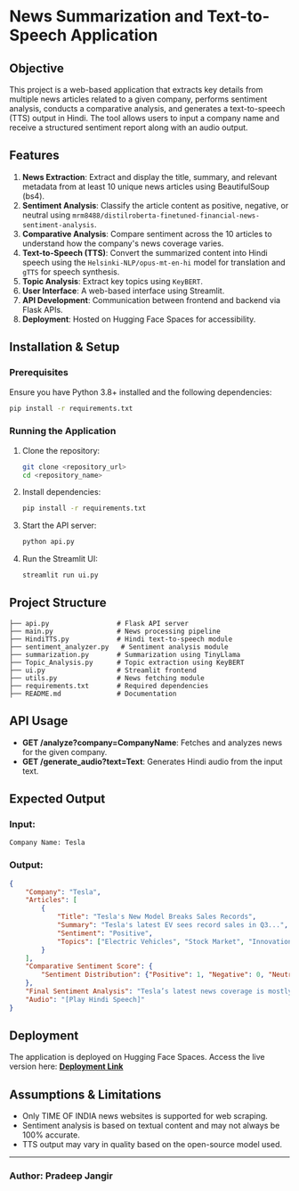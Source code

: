 # News Summarization and Text-to-Speech Application

## Objective
This project is a web-based application that extracts key details from multiple news articles related to a given company, performs sentiment analysis, conducts a comparative analysis, and generates a text-to-speech (TTS) output in Hindi. The tool allows users to input a company name and receive a structured sentiment report along with an audio output.

## Features
1. **News Extraction**: Extract and display the title, summary, and relevant metadata from at least 10 unique news articles using BeautifulSoup (bs4).
2. **Sentiment Analysis**: Classify the article content as positive, negative, or neutral using `mrm8488/distilroberta-finetuned-financial-news-sentiment-analysis`.
3. **Comparative Analysis**: Compare sentiment across the 10 articles to understand how the company's news coverage varies.
4. **Text-to-Speech (TTS)**: Convert the summarized content into Hindi speech using the `Helsinki-NLP/opus-mt-en-hi` model for translation and `gTTS` for speech synthesis.
5. **Topic Analysis**: Extract key topics using `KeyBERT`.
6. **User Interface**: A web-based interface using Streamlit.
7. **API Development**: Communication between frontend and backend via Flask APIs.
8. **Deployment**: Hosted on Hugging Face Spaces for accessibility.

## Installation & Setup
### Prerequisites
Ensure you have Python 3.8+ installed and the following dependencies:

```bash
pip install -r requirements.txt
```

### Running the Application
1. Clone the repository:
   ```bash
   git clone <repository_url>
   cd <repository_name>
   ```
2. Install dependencies:
   ```bash
   pip install -r requirements.txt
   ```
3. Start the API server:
   ```bash
   python api.py
   ```
4. Run the Streamlit UI:
   ```bash
   streamlit run ui.py
   ```

## Project Structure
```
├── api.py                 # Flask API server
├── main.py                # News processing pipeline
├── HindiTTS.py            # Hindi text-to-speech module
├── sentiment_analyzer.py   # Sentiment analysis module
├── summarization.py       # Summarization using TinyLlama
├── Topic_Analysis.py      # Topic extraction using KeyBERT
├── ui.py                  # Streamlit frontend
├── utils.py               # News fetching module
├── requirements.txt       # Required dependencies
├── README.md              # Documentation
```

## API Usage
- **GET /analyze?company=CompanyName**: Fetches and analyzes news for the given company.
- **GET /generate_audio?text=Text**: Generates Hindi audio from the input text.

## Expected Output
### Input:
```
Company Name: Tesla
```
### Output:
```json
{
    "Company": "Tesla",
    "Articles": [
        {
            "Title": "Tesla's New Model Breaks Sales Records",
            "Summary": "Tesla's latest EV sees record sales in Q3...",
            "Sentiment": "Positive",
            "Topics": ["Electric Vehicles", "Stock Market", "Innovation"]
        }
    ],
    "Comparative Sentiment Score": {
        "Sentiment Distribution": {"Positive": 1, "Negative": 0, "Neutral": 0}
    },
    "Final Sentiment Analysis": "Tesla’s latest news coverage is mostly positive. Potential stock growth expected.",
    "Audio": "[Play Hindi Speech]"
}
```

## Deployment
The application is deployed on Hugging Face Spaces. Access the live version here: **[Deployment Link](#)**

## Assumptions & Limitations
- Only TIME OF INDIA news websites is supported for web scraping.
- Sentiment analysis is based on textual content and may not always be 100% accurate.
- TTS output may vary in quality based on the open-source model used.

---
### Author: Pradeep Jangir
